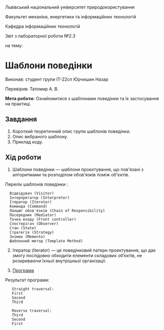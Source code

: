 Львівський національний університет природокористування

Факультет механіки, енергетики та інформаційних технологій

Кафедра інформаційних технологій

Звіт з лабораторної роботи №2.3

на тему: 
 # Шаблони поведінки


Виконав: студент групи ІТ-22сп Юрчишин Назар

Перевірив: Татомир А. В.

**Мета роботи:** 
Ознайомитися з шаблонами поведінки та їх застосування на практиці.
 
 ## Завдання
1. Короткий теоретичний опис групи шаблонів поведінки.
2. Опис вибраного шаблону.
3. Приклад коду.

 ## Хід роботи
1. Шаблони поведінки — шаблони проєктування, що пов'язані з алгоритмами та розподілом обов'язків поміж об'єктів.
 
 Перелік шаблонів поведінки :
  
      Відвідувач (Visitor)
      Інтерпретатор (Interpreter)
      Ітератор (Iterator)
      Команда (Command)
      Ланцюг обов'язків (Chain of Responsibility)
      Посередник (Mediator)
      Точка входу (Front controller)
      Спостерігач (Observer)
      Стан (State)
      Стратегія (Strategy)
      Знімок (Memento)
      Шаблонний метод (Template Method)
      
2. Ітератор (Iterator) — це поведінковий патерн проектування, що дає змогу послідовно обходити елементи складових об’єктів, 
не розкриваючи їхньої внутрішньої організації.

3. [Програма](https://github.com/Yurchyshyn0/OOP_Yurchyshyn/blob/414fbe5e5455f2115ebc732ada79a572aaf6cdbd/mod2.3/mod2.3.py)

  Результат програми:
   
       Straight traversal:
       First
       Second
       Third

       Reverse traversal:
       Third
       Second
       First

